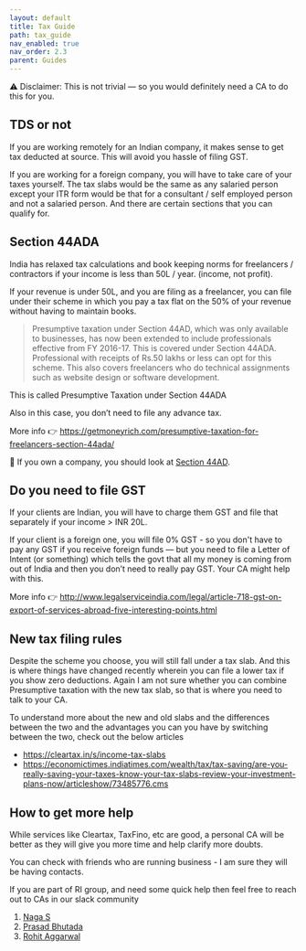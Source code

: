 ```yaml
---
layout: default
title: Tax Guide
path: tax_guide
nav_enabled: true
nav_order: 2.3
parent: Guides
---
```


⚠️ Disclaimer: This is not trivial — so you would definitely need a CA to do this for you.

## TDS or not

If you are working remotely for an Indian company, it makes sense to get tax deducted at source. This will avoid you hassle of filing GST.

If you are working for a foreign company, you will have to take care of your taxes yourself. The tax slabs would be the same as any salaried person except your ITR form would be that for a consultant / self employed person and not a salaried person. And there are certain sections that you can qualify for.

## Section 44ADA

India has relaxed tax calculations and book keeping norms for freelancers / contractors if your income is less than 50L / year. (income, not profit).

If your revenue is under 50L, and you are filing as a freelancer, you can file under their scheme in which you pay a tax flat on the 50% of your revenue without having to maintain books.

> Presumptive taxation under Section 44AD, which was only available to businesses, has now been extended to include professionals effective from FY 2016-17. This is covered under Section 44ADA. Professional with receipts of Rs.50 lakhs or less can opt for this scheme. This also covers freelancers who do technical assignments such as website design or software development.

This is called Presumptive Taxation under Section 44ADA 

Also in this case, you don’t need to file any advance tax.

More info 👉 https://getmoneyrich.com/presumptive-taxation-for-freelancers-section-44ada/

🚨 If you own a company, you should look at [Section 44AD](https://www.paisabazaar.com/tax/section-44ad-income-tax-act/).

## Do you need to file GST

If your clients are Indian, you will have to charge them GST and file that separately if your income > INR 20L.

If your client is a foreign one, you will file 0% GST - so you don't have to pay any GST if you receive foreign funds — but you need to file a Letter of Intent (or something) which tells the govt that all my money is coming from out of India and then you don’t need to really pay GST. Your CA might help with this.

More info 👉 http://www.legalserviceindia.com/legal/article-718-gst-on-export-of-services-abroad-five-interesting-points.html

## New tax filing rules

Despite the scheme you choose, you will still fall under a tax slab. And this is where things have changed recently wherein you can file a lower tax if you show zero deductions. Again I am not sure whether you can combine Presumptive taxation with the new tax slab, so that is where you need to talk to your CA.

To understand more about the new and old slabs and the differences between the two and the advantages you can you have by switching between the two, check out the below articles

*  https://cleartax.in/s/income-tax-slabs
* https://economictimes.indiatimes.com/wealth/tax/tax-saving/are-you-really-saving-your-taxes-know-your-tax-slabs-review-your-investment-plans-now/articleshow/73485776.cms

## How to get more help

While services like Cleartax, TaxFino, etc are good, a personal CA will be better as they will give you more time and help clarify more doubts.

You can check with friends who are running business - I am sure they will be having contacts.

If you are part of RI group, and need some quick help then feel free to reach out to CAs in our slack community

1. [Naga S](https://remoteindian.slack.com/team/U0107BAT8UU)
2. [Prasad Bhutada](https://remoteindian.slack.com/team/U01SMUBETCK)
3. [Rohit Aggarwal](https://remoteindian.slack.com/team/U014CJCNU4W)
